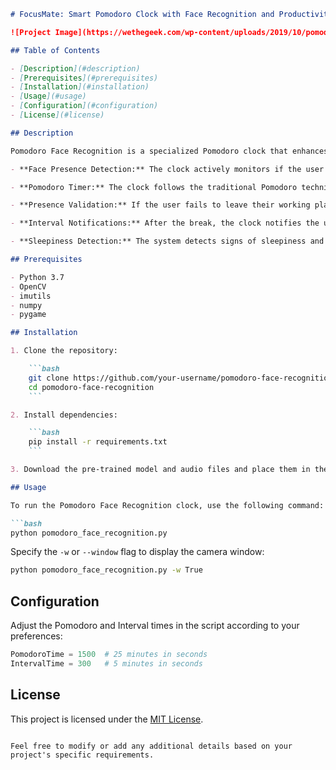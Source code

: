 ```markdown
# FocusMate: Smart Pomodoro Clock with Face Recognition and Productivity Enhancements

![Project Image](https://wethegeek.com/wp-content/uploads/2019/10/pomodoro-technique.png)

## Table of Contents

- [Description](#description)
- [Prerequisites](#prerequisites)
- [Installation](#installation)
- [Usage](#usage)
- [Configuration](#configuration)
- [License](#license)

## Description

Pomodoro Face Recognition is a specialized Pomodoro clock that enhances productivity and well-being. It combines the Pomodoro technique with face recognition using OpenCV to create a unique work environment. Key features include:

- **Face Presence Detection:** The clock actively monitors if the user is present in front of the camera during work sessions. If the user is not detected, an alarm is triggered to encourage presence.

- **Pomodoro Timer:** The clock follows the traditional Pomodoro technique with customizable working and interval times. Upon completing a Pomodoro session, a notification tone prompts the user to take a break.

- **Presence Validation:** If the user fails to leave their working place within the allotted break time, a persistent alarm is activated until the user leaves. This ensures a healthy break and prevents overworking.

- **Interval Notifications:** After the break, the clock notifies the user when the interval is finished, prompting them to return and resume work.

- **Sleepiness Detection:** The system detects signs of sleepiness and activates an alarm to alert the user, encouraging them to stay focused and engaged.

## Prerequisites

- Python 3.7
- OpenCV
- imutils
- numpy
- pygame

## Installation

1. Clone the repository:

    ```bash
    git clone https://github.com/your-username/pomodoro-face-recognition.git
    cd pomodoro-face-recognition
    ```

2. Install dependencies:

    ```bash
    pip install -r requirements.txt
    ```

3. Download the pre-trained model and audio files and place them in the `data` directory.

## Usage

To run the Pomodoro Face Recognition clock, use the following command:

```bash
python pomodoro_face_recognition.py
```

Specify the `-w` or `--window` flag to display the camera window:

```bash
python pomodoro_face_recognition.py -w True
```

## Configuration

Adjust the Pomodoro and Interval times in the script according to your preferences:

```python
PomodoroTime = 1500  # 25 minutes in seconds
IntervalTime = 300   # 5 minutes in seconds
```

## License

This project is licensed under the [MIT License](LICENSE).

```

Feel free to modify or add any additional details based on your project's specific requirements.